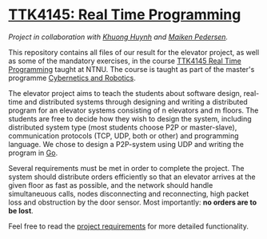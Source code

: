 # [TTK4145: Real Time Programming](https://www.ntnu.edu/studies/courses/TTK4145/#tab=omEmnet)

*Project in collaboration with [Khuong Huynh](https://github.com/Khuongh) and [Maiken Pedersen](https://github.com/maikenpedersen).*


This repository contains all files of our result for the elevator project, as well as some of the mandatory exercises, in the course [TTK4145 Real Time Programming](https://www.ntnu.edu/studies/courses/TTK4145/#tab=omEmnet) taught at NTNU. The course is taught as part of the master's programme [Cybernetics and Robotics](https://www.ntnu.edu/studies/mttk).

The elevator project aims to teach the students about software design, real-time and distributed systems through designing and writing a distributed program for an elevator systems consisting of n elevators and m floors. The students are free to decide how they wish to design the system, including distributed system type (most students choose P2P or master-slave), communication protocols (TCP, UDP, both or other) and programming language. We chose to design a P2P-system using UDP and writing the program in [Go](https://go.dev/).

Several requirements must be met in order to complete the project. The system should distribute orders efficiently so that an elevator arrives at the given floor as fast as possible, and the network should handle simultaneuous calls, nodes disconnecting and reconnecting, high packet loss and obstruction by the door sensor. Most importantly: **no orders are to be lost**.

Feel free to read the [project requirements](https://github.com/tomastel/TTK4145/blob/main/Elevator%20project/Project%20requirements.md) for more detailed functionality.
